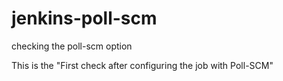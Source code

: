 # jenkins-poll-scm
checking the poll-scm option

This is the "First check after configuring the job with Poll-SCM"
